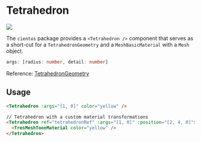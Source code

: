 # Tetrahedron <Badge type="warning" text="^1.6.0" />

![](/cientos/tetrahedron.png)

The `cientos` package provides a `<Tetrahedron />` component that serves as a short-cut for a `TetrahedronGeometry` and a `MeshBasicMaterial` with a `Mesh` object.

```typescript
args: [radius: number, detail: number]
```

Reference: [TetrahedronGeometry](https://threejs.org/docs/?q=tetr#api/en/geometries/TetrahedronGeometry)

## Usage

```html
<Tetrahedron :args="[1, 0]" color="yellow" />

// Tetrahedron with a custom material transformations
<Tetrahedron ref="tetrahedronRef" :args="[1, 0]" :position="[2, 4, 0]">
  <TresMeshToonMaterial color="yellow" />
</Tetrahedron>
```
